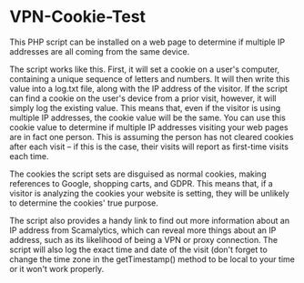 # VPN-Cookie-Test
This PHP script can be installed on a web page to determine if multiple IP addresses are all coming from the same device.

The script works like this. First, it will set a cookie on a user's computer, containing a unique sequence of letters and numbers. It will then write this value into a log.txt file, along with the IP address of the visitor. If the script can find a cookie on the user's device from a prior visit, however, it will simply log the existing value. This means that, even if the visitor is using multiple IP addresses, the cookie value will be the same. You can use this cookie value to determine if multiple IP addresses visiting your web pages are in fact one person. This is assuming the person has not cleared cookies after each visit – if this is the case, their visits will report as first-time visits each time.

The cookies the script sets are disguised as normal cookies, making references to Google, shopping carts, and GDPR. This means that, if a visitor is analyzing the cookies your website is setting, they will be unlikely to determine the cookies' true purpose.

The script also provides a handy link to find out more information about an IP address from Scamalytics, which can reveal more things about an IP address, such as its likelihood of being a VPN or proxy connection. The script will also log the exact time and date of the visit (don't forget to change the time zone in the getTimestamp() method to be local to your time or it won't work properly.
